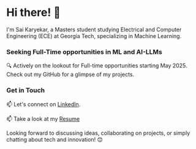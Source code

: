 # Hi there! 👋

I'm Sai Karyekar, a Masters student studying Electrical and Computer Engineering (ECE) at Georgia Tech, specializing in Machine Learning.

### Seeking Full-Time opportunities in ML and AI-LLMs
🔍 Actively on the lookout for Full-time opportunities starting May 2025. Check out my GitHub for a glimpse of my projects.

<!--
### Skills

🚀 **Programming Languages:** Python, C++, SQL, R, MATLAB

🛠️ **Tools:** MySQL, Tableau, PowerBI, Git, Linux, D3.js, OpenGL, AWS, GCP, Databricks, Docker

📊 **Frameworks:** Tensorflow, PyTorch, Scikit-learn, OpenCV, LangChain, LlamaIndex PySpark, Scala, CUDA
-->

### Get in Touch

📫 Let's connect on [LinkedIn](https://www.linkedin.com/in/sai-karyekar).

📫 Take a look at my [Resume](https://drive.google.com/drive/folders/1U5225p4KZ1pq9C0walCbN8zq-km582A3?usp=drive_link)

Looking forward to discussing ideas, collaborating on projects, or simply chatting about tech and innovation! 😊



<!-- <a href="https://github.com/anuraghazra/github-readme-stats" target="_blank" rel="noreferrer"><img src="https://github-readme-stats.vercel.app/api?username=adithi-su&show_icons=true&locale=en&theme=github_dark" alt="adithi-su"/></a> <br>
[![Top Langs](https://github-readme-stats.vercel.app/api/top-langs/?username=adithi-su&layout=compact&theme=github_dark)](https://github.com/anuraghazra/github-readme-stats)
-->

<!--  ![Sai's GitHub stats](https://github-readme-stats.vercel.app/api?username=saikaryekar&show_icons=true&locale=en&theme=radical)<br>
[![Top Langs](https://github-readme-stats.vercel.app/api/top-langs/?username=saikaryekar&layout=compact&theme=radical)] -->
